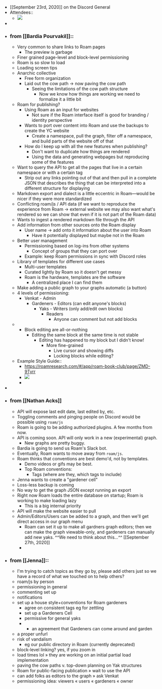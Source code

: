 - [[September 23rd, 2020]] on the Discord General 
- Attendees::
    - ![](https://firebasestorage.googleapis.com/v0/b/firescript-577a2.appspot.com/o/imgs%2Fapp%2FArtOfGig%2FBYimELcHYf.png?alt=media&token=54d36bf2-3836-4c3e-8a4e-f9858f8149bd)
- 
- ### from [[Bardia Pourvakil]]::
    - Very common to share links to Roam pages
        - The preview is garbage
    - Finer grained page-level and block-level permissioning
    - Roam is so slow to load
    - Loading screen tips
    - Anarchic collective
        - Free form organization
        - Laid out the cow path -> now paving the cow path
            - Seeing the limitations of the cow path structure
                - Now we know how things are working we need to formalize it a little bit
    - Roam for publishing?
        - Using Roam as an input for websites
            - Not sure if the Roam interface itself is good for branding / identity perspective
        - Wants to port over content into Roam and use the backups to create the YC website
            - Create a namespace, pull the graph, filter off a namespace, and build parts of the website off of that 
        - How do I keep up with all the new features when publishing?
            - Don't want to duplicate how things are rendered
            - Using the data and generating webpages but reproducing some of the features
    - Want to query the API to get all the pages that live in a certain namespace or with a certain tag
        - Strip out any links pointing out of that and then pull in a complete JSON that describes the thing that can be interpreted into a different structure for displaying
    - Markdown export and dialect is a little eccentric in Roam—would be nicer if they were more standardized
    - Conflicting roam/js / API data (if we want to reproduce the experience from Roam -> external website we may also want what's rendered so we can show that even if it is not part of the Roam data)
    - Wants to ingest a rendered markdown file through the API
    - Add information from other sources onto the Roam display
        - User name -> add onto it information about the user into Roam
            - Have it potentially displayed but maybe not in the Roam
    - Better user management
        - Permissioning based on log-ins from other systems
            - Concept of groups that they can port over
        - Example: keep Roam permissions in sync with Discord roles
    - Library of templates for different use cases
        - Multi-user templates
        - Curated lightly by Roam so it doesn't get messy
        - Roam is the hardware, templates are the software
            - A centralized place I can find them 
    - Make adding a public graph to your graphs automatic (a button)
    - 4 levels of permissioning:
        - Venkat - Admin
            - Gardeners - Editors (can edit anyone's blocks)
                - Yaks - Writers (only add/edit own blocks)
                    - Readers
                        - Anyone can comment but not add blocks
    - - Block editing are all-or-nothing
          - Editing the same block at the same time is not stable
              - Editing has happened to my block but I didn't know!
                  - More fine-grained
                      - Live cursor and showing diffs
                      - Locking blocks while editing?
    - Example Style Guide::
        - https://roamresearch.com/#/app/roam-book-club/page/ZMD-9Tyrr
        - ![](https://firebasestorage.googleapis.com/v0/b/firescript-577a2.appspot.com/o/imgs%2Fapp%2FArtOfGig%2FrstgUblcqG.png?alt=media&token=af3b672b-941c-4f5d-ab74-ab4a3069f623)
        - 
- 
- ### from [[Nathan Acks]]
    - API will expose last edit date, last edited by, etc.
    - Toggling comments and pinging people on Discord would be possible using `roam/js`
    - Roam is going to be adding authorized plugins. A few months from now.
    - API is coming soon. API will only work in a new (experimental) graph.
        - New graphs are pretty buggy.
    - Bardia is going to send us Roam's Slack bot.
    - Eventually, Roam wants to move away from `roam/js`.
    - Roam thinks that conventions are best demo'd, not by templates.
        - Demo videos or gifs may be best.
        - Top Roam conventions:
            - Tags (where are they, which tags to include)
    - Jenna wants to create a "gardener cell"
    - Loss-less backup is coming
    - No way to get the graph JSON except running an export
    - Right now Roam loads the entire database on startup; Roam is working to make loading lazy
        - This is a big internal priority
    - API will make the website easier to pull
    - Admin/Editors/Users can be added to a graph, and then we'll get direct access in our graph menu
        - Roam can set it up to make all gardners graph editors; then we can make the graph viewable-only, and gardeners can manually add new yaks. ^^We need to think about this...^^ [[September 27th, 2020]]
        - 
- ### from [[Jenna]]::
    - I'm trying to catch topics as they go by, please add others just so we have a record of what we touched on to help others?
    - roam/js by person
    - permissioning in general
    - commenting set up
    - notifications
    - set up a house style+conventions for Roam gardeners
        - agree on consistent tags eg for zettling
        - set up a Gardeners Cell
        - permissive for general yaks 
        - + an agreement that Gardeners can come around and garden
    - a proper unfurl
    - risk of vandalism
        - eg our public directory in Roam (currently deprecated)
    - block-level linking? yes, if you zoom in
    - load times lol » they are working on an initial partial load implementation
    - paving the cow paths v. top-down planning on Yak structures
    - Roam for public-facing publication » wait to use the API
    - can add folks as editors to the graph » ask Venkat
    - permissioning idea: viewers « users « gardeners « owner
